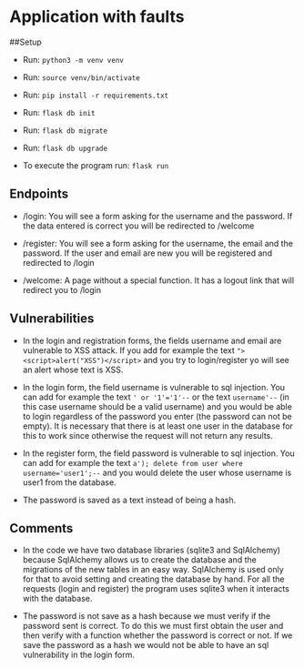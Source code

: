 # Application with faults

##Setup

* Run: `python3 -m venv venv`
* Run: `source venv/bin/activate` 
* Run: `pip install -r requirements.txt`
* Run: `flask db init`
* Run: `flask db migrate`
* Run: `flask db upgrade`

* To execute the program run: `flask run`

## Endpoints

* /login: You will see a form asking for the username and the password. If the data entered is correct you will be
redirected to /welcome 

* /register: You will see a form asking for the username, the email and the password. If the user and email are new you
will be registered and redirected to /login

* /welcome: A page without a special function. It has a logout link that will redirect you to /login

## Vulnerabilities

* In the login and registration forms, the fields username and email are vulnerable to XSS attack. If you add for example
the text `"> <script>alert("XSS")</script>` and you try to login/register yo will see an alert whose text is XSS.

* In the login form, the field username is vulnerable to sql injection. You can add for example the text `' or '1'='1'--`
or the text `username'--` (in this case username should be a valid username) and you would be able to login regardless
of the password you enter (the password can not be empty). It is necessary that there is at least one user in the database
for this to work since otherwise the request will not return any results.

* In the register form, the field password is vulnerable to sql injection. You can add for example the text
`a'); delete from user where username='user1';--` and you would delete the user whose username is user1 from the database.

* The password is saved as a text instead of being a hash.

## Comments

* In the code we have two database libraries (sqlite3 and SqlAlchemy) because SqlAlchemy allows us to create the database
and the migrations of the new tables in an easy way. SqlAlchemy is used only for that to avoid setting and creating the 
database by hand. For all the requests (login and register) the program uses sqlite3 when it interacts with the database.

* The password is not save as a hash because we must verify if the password sent is correct. To do this we must first
  obtain the user and then verify with a function whether the password is correct or not. If we save the password as a
  hash we would not be able to have an sql vulnerability in the login form.
